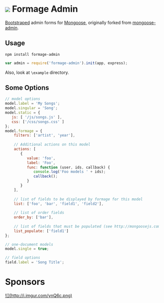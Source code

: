 ![](http://i.imgur.com/9vVHCPY.png) Formage Admin
=============

[Bootstraped](http://twitter.github.com/bootstrap/) admin forms for [Mongoose](http://mongoosejs.com/),
originally forked from [mongoose-admin](https://github.com/marccampbell/mongoose-admin).

Usage
-----
`npm install formage-admin`

```javascript
var admin = require('formage-admin').init(app, express);
```

Also, look at `\example` directory.

Some Options
------------
```javascript
// model options
model.label = 'My Songs';
model.singular = 'Song';
model.static = {
   js: [ '/js/songs.js' ],
   css: ['/css/songs.css' ]
};
model.formage = {
    filters: ['artist', 'year'],
    
    // Additional actions on this model
    actions: [
       {
          value: 'foo',
          label: 'Foo',
          func: function (user, ids, callback) {
             console.log('Foo models ' + ids);
             callback();
          }
       }
    ],
    
    // list of fields to be displayed by formage for this model
    list: ['foo', 'bar', 'field1', 'field2'],
    
    // list of order fields
    order_by: ['bar'],
    
    // list of fields that must be populated (see http://mongoosejs.com/docs/api.html#document_Document-populate)
    list_populate: ['field1']
};

// one-document models
model.single = true;

// field options
field.label = 'Song Title';
```

Sponsors
========
<a id="stormlogo" href="http://www.jetbrains.com/webstorm/" alt="Smart IDE for web development with HTML Editor, CSS &amp; JavaScript support" title="Smart IDE for web development with HTML Editor, CSS &amp; JavaScript support">
  ![](http://i.imgur.com/ynQ6c.png)
</a>
